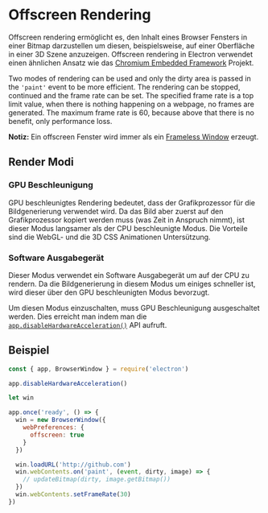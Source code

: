 # Offscreen Rendering

Offscreen rendering ermöglicht es, den Inhalt eines Browser Fensters in einer Bitmap darzustellen um diesen, beispielsweise, auf einer Oberfläche in einer 3D Szene anzuzeigen. Offscreen rendering in Electron verwendet einen ähnlichen Ansatz wie das [Chromium Embedded Framework](https://bitbucket.org/chromiumembedded/cef) Projekt.

Two modes of rendering can be used and only the dirty area is passed in the `'paint'` event to be more efficient. The rendering can be stopped, continued and the frame rate can be set. The specified frame rate is a top limit value, when there is nothing happening on a webpage, no frames are generated. The maximum frame rate is 60, because above that there is no benefit, only performance loss.

**Notiz:** Ein offscreen Fenster wird immer als ein [Frameless Window](../api/frameless-window.md) erzeugt.

## Render Modi

### GPU Beschleunigung

GPU beschleunigtes Rendering bedeutet, dass der Grafikprozessor für die Bildgenerierung verwendet wird. Da das Bild aber zuerst auf den Grafikprozessor kopiert werden muss (was Zeit in Anspruch nimmt), ist dieser Modus langsamer als der CPU beschleunigte Modus. Die Vorteile sind die WebGL- und die 3D CSS Animationen Untersützung.

### Software Ausgabegerät

Dieser Modus verwendet ein Software Ausgabegerät um auf der CPU zu rendern. Da die Bildgenerierung in diesem Modus um einiges schneller ist, wird dieser über den GPU beschleunigten Modus bevorzugt.

Um diesen Modus einzuschalten, muss GPU Beschleunigung ausgeschaltet werden. Dies erreicht man indem man die [`app.disableHardwareAcceleration()`](../api/app.md#appdisablehardwareacceleration) API aufruft.

## Beispiel

```javascript
const { app, BrowserWindow } = require('electron')

app.disableHardwareAcceleration()

let win

app.once('ready', () => {
  win = new BrowserWindow({
    webPreferences: {
      offscreen: true
    }
  })

  win.loadURL('http://github.com')
  win.webContents.on('paint', (event, dirty, image) => {
    // updateBitmap(dirty, image.getBitmap())
  })
  win.webContents.setFrameRate(30)
})
```